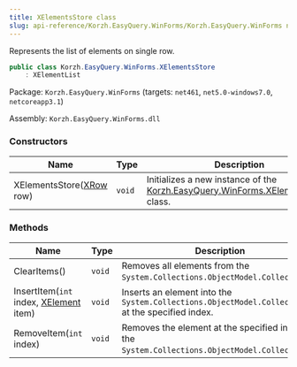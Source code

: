 ```yaml
---
title: XElementsStore class
slug: api-reference/Korzh.EasyQuery.WinForms/Korzh.EasyQuery.WinForms namespace/xelementsstore-class
---
```



Represents the list of elements on single row.
```csharp
public class Korzh.EasyQuery.WinForms.XElementsStore
    : XElementList

```
Package: `Korzh.EasyQuery.WinForms` (targets: `net461`, `net5.0-windows7.0`, `netcoreapp3.1`)

Assembly: `Korzh.EasyQuery.WinForms.dll`

### Constructors

| Name | Type | Description | 
| --- | --- | --- | 
| XElementsStore([XRow](/api-reference/korzh-easyquery-winforms/korzh-easyquery-winforms-namespace/xrow-class) row) | `void` | Initializes a new instance of the [Korzh.EasyQuery.WinForms.XElementsStore](/api-reference/korzh-easyquery-winforms/korzh-easyquery-winforms-namespace/xelementsstore-class) class. | 


### Methods

| Name | Type | Description | 
| --- | --- | --- | 
| ClearItems() | `void` | Removes all elements from the `System.Collections.ObjectModel.Collection'1`. | 
| InsertItem(`int` index, [XElement](/api-reference/korzh-easyquery-winforms/korzh-easyquery-winforms-namespace/xelement-class) item) | `void` | Inserts an element into the `System.Collections.ObjectModel.Collection'1` at the specified index. | 
| RemoveItem(`int` index) | `void` | Removes the element at the specified index of the `System.Collections.ObjectModel.Collection'1`. |